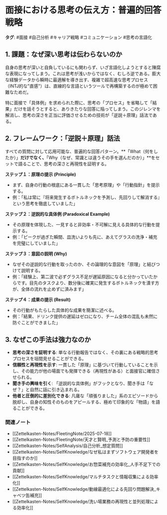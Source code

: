 # 面接における思考の伝え方：普遍的回答戦略

**タグ**: #面接 #自己分析 #キャリア戦略 #コミュニケーション #思考の言語化

## 1. 課題：なぜ深い思考は伝わらないのか

自身の思考が深いと自負しているにも関わらず、いざ言語化しようとすると陳腐な表現になってしまう。これは思考が浅いからではなく、むしろ逆である。膨大な経験データから瞬時に最適解を導き出す、複雑で超高速な思考プロセス（INTJ的な"直感"）は、直線的な言語というツールで再構築するのが極めて困難なためだ。

特に面接で「具体例」を求められた際に、思考の「プロセス」を省略して「結果」だけを話そうとすると、ありきたりな回答に陥ってしまう。このジレンマを解消し、思考の深さを正当に評価させるための技術が「逆説＋原理」話法である。

## 2. フレームワーク：「逆説＋原理」話法

すべての質問に対して応用可能な、普遍的な回答パターン。**「What（何をしたか）」**だけでなく、**「Why（なぜ、常識とは違うその手を選んだのか）」**をセットで語ることで、思考の深さと再現性を証明する。

**ステップ１：原理の提示 (Principle)**
-   まず、自身の行動の根底にある一貫した「思考原理」や「行動指針」を提示する。
-   例：「私は常に『将来発生するボトルネックを予測し、先回りして解消する』という思考を徹底していました」

**ステップ２：逆説的な具体例 (Paradoxical Example)**
-   その原理を体現した、一見すると非効率・不可解に見える具体的な行動を提示する。
-   例：「ピークが過ぎた瞬間、皿洗いよりも先に、あえてグラスの洗浄・補充を完璧にしていました」

**ステップ３：意図の説明 (Why)**
-   なぜその逆説的な行動を取ったのか、その論理的な意図を「原理」と結びつけて説明する。
-   例：「経験上、第二波で必ずグラス不足が遅延原因になると分かっていたからです。目先のタスクより、数分後に確実に発生するボトルネックを潰す方が、全体の流れを止めずに済みます」

**ステップ４：成果の提示 (Result)**
-   その行動がもたらした具体的な成果を簡潔に述べる。
-   例：「結果、ドリンク提供の遅延はゼロになり、チーム全体の混乱も未然に防ぐことができました」

## 3. なぜこの手法は強力なのか

-   **思考の深さを証明する**: 単なる行動報告ではなく、その裏にある戦略的思考プロセスを垣間見せることができる。
-   **信頼性と再現性を示す**: 一貫した「原理」に基づいて行動していることを示し、その能力が他の場面でも発揮できる（再現性がある）と面接官に確信させられる。
-   **聞き手の興味を引く**: 「逆説的な具体例」がフックとなり、聞き手は「なぜ？」と自然に話に引き込まれる。
-   **他者と圧倒的に差別化できる**: 凡庸な「頑張りました」系のエピソードから脱却し、自身の知性そのものをアピールする、極めて印象的な「物語」を語ることができる。

### 関連ノート
- [[Zettelkasten-Notes/FleetingNote/2025-07-18]]
- [[Zettelkasten-Notes/FleetingNote/天才と賢明_予測と予防の重要性]]
- [[Zettelkasten-Notes/SelfAnalysis/自己分析_想定質問]]
- [[Zettelkasten-Notes/SelfKnowledge/なぜ私はまずソフトウェア開発者を目指すのか]]
- [[Zettelkasten-Notes/SelfKnowledge/お惣菜補充の効率化_人手不足下での貢献]]
- [[Zettelkasten-Notes/SelfKnowledge/マルチタスクと情報収集による効率化]]
- [[Zettelkasten-Notes/SelfKnowledge/動線最適化による先回り問題解決_キャベツ缶補充]]
- [[Zettelkasten-Notes/SelfKnowledge/洗い場業務の再現性と並列処理による効率化]]